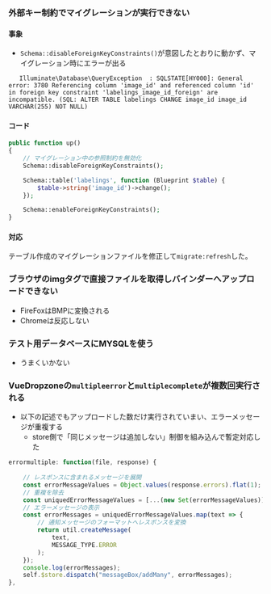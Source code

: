 ### 外部キー制約でマイグレーションが実行できない
#### 事象
- `Schema::disableForeignKeyConstraints()`が意図したとおりに動かず、マイグレーション時にエラーが出る
```
   Illuminate\Database\QueryException  : SQLSTATE[HY000]: General error: 3780 Referencing column 'image_id' and referenced column 'id' in foreign key constraint 'labelings_image_id_foreign' are incompatible. (SQL: ALTER TABLE labelings CHANGE image_id image_id VARCHAR(255) NOT NULL)
```
#### コード
```php
public function up()
{
    // マイグレーション中の参照制約を無効化
    Schema::disableForeignKeyConstraints();

    Schema::table('labelings', function (Blueprint $table) {
        $table->string('image_id')->change();
    });

    Schema::enableForeignKeyConstraints();
}
```
#### 対応
テーブル作成のマイグレーションファイルを修正して`migrate:refresh`した。

### ブラウザのimgタグで直接ファイルを取得しバインダーへアップロードできない
- FireFoxはBMPに変換される
- Chromeは反応しない

### テスト用データベースにMYSQLを使う
- うまくいかない

### VueDropzoneの`multipleerror`と`multiplecomplete`が複数回実行される
- 以下の記述でもアップロードした数だけ実行されていまい、エラーメッセージが重複する
  - store側で「同じメッセージは追加しない」制御を組み込んで暫定対応した
```js
errormultiple: function(file, response) {
    
    // レスポンスに含まれるメッセージを展開
    const errorMessageValues = Object.values(response.errors).flat(1);
    // 重複を除去
    const uniquedErrorMessageValues = [...(new Set(errorMessageValues))];
    // エラーメッセージの表示
    const errorMessages = uniquedErrorMessageValues.map(text => {
        // 通知メッセージのフォーマットへレスポンスを変換
        return util.createMessage(
            text,
            MESSAGE_TYPE.ERROR
        );
    });
    console.log(errorMessages);
    self.$store.dispatch("messageBox/addMany", errorMessages);
},
```